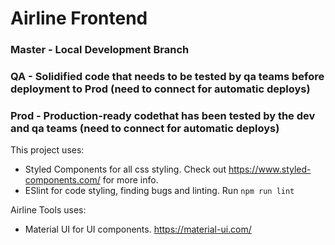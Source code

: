 # Airline Frontend
### Master - Local Development Branch
### QA - Solidified code that needs to be tested by qa teams before deployment to Prod (need to connect for automatic deploys)
### Prod - Production-ready codethat has been tested by the dev and qa teams (need to connect for automatic deploys)

This project uses:
- Styled Components for all css styling. Check out https://www.styled-components.com/ for more info.
- ESlint for code styling, finding bugs and linting. Run `npm run lint`

Airline Tools uses:
- Material UI for UI components. https://material-ui.com/